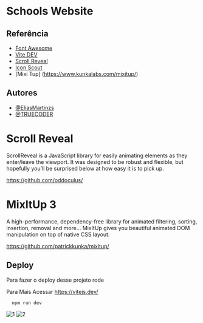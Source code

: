 
# Schools Website





## Referência

 - [Font Awesome](https://fonts.googleapis.com/css2?family=Montserrat:ital,wght@1,200&display=swap)
 - [Vite DEV](https://vitejs.dev/)
 - [Scroll Reveal]([https://swiperjs.com/](https://scrollrevealjs.org/))
 - [Icon Scout](https://iconscout.com/)
 - [Mixi Tup] (https://www.kunkalabs.com/mixitup/)
 


## Autores

- [@EliasMartinzs](https://github.com/EliasMartinzs)
- [@TRUECODER](https://www.youtube.com/@TrueCoder)


# Scroll Reveal

ScrollReveal is a JavaScript library for easily animating elements as they enter/leave the viewport. It was designed to be robust and flexible, but hopefully you’ll be surprised below at how easy it is to pick up.

https://github.com/oddoculus/

# MixItUp 3
A high-performance, dependency-free library for animated filtering, sorting, insertion, removal and more...
MixItUp gives you beautiful animated DOM manipulation on top of native CSS layout.

https://github.com/patrickkunka/mixitup/

## Deploy

Para fazer o deploy desse projeto rode

Para Mais Acessar https://vitejs.dev/

```bash
  npm run dev
```

![1](https://user-images.githubusercontent.com/97196276/210626360-230e5c2f-95ab-47ce-806b-b5ef5b654b1b.png)
![2](https://user-images.githubusercontent.com/97196276/210626362-7f2cb0d7-2598-4232-adef-83b47f043a6a.png)

